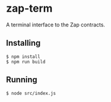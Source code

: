 # zap-term

A terminal interface to the Zap contracts.

## Installing
	
	$ npm install
	$ npm run build

## Running
	
	$ node src/index.js